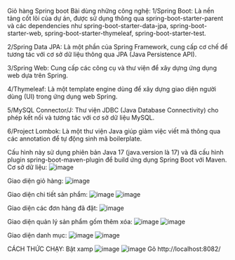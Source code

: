 Giỏ hàng Spring boot
Bài dùng những công nghệ:
1/Spring Boot: Là nền tảng cốt lõi của dự án, được sử dụng thông qua spring-boot-starter-parent và các dependencies như spring-boot-starter-data-jpa, spring-boot-starter-web, spring-boot-starter-thymeleaf, spring-boot-starter-test.

2/Spring Data JPA: Là một phần của Spring Framework, cung cấp cơ chế để tương tác với cơ sở dữ liệu thông qua JPA (Java Persistence API).

3/Spring Web: Cung cấp các công cụ và thư viện để xây dựng ứng dụng web dựa trên Spring.

4/Thymeleaf: Là một template engine dùng để xây dựng giao diện người dùng (UI) trong ứng dụng web Spring.

5/MySQL Connector/J: Thư viện JDBC (Java Database Connectivity) cho phép kết nối và tương tác với cơ sở dữ liệu MySQL.

6/Project Lombok: Là một thư viện Java giúp giảm việc viết mã thông qua các annotation để tự động sinh mã boilerplate.

Cấu hình này sử dụng phiên bản Java 17 (java.version là 17) và đã cấu hình plugin spring-boot-maven-plugin để build ứng dụng Spring Boot với Maven.
Cơ sở dữ liệu:
![image](https://github.com/NguyenHuynhGiaHuy/GHCK/assets/130195149/5f6bf787-84e5-4c15-a640-c8aa354f060a)


Giao diện giỏ hàng:
![image](https://github.com/NguyenHuynhGiaHuy/GHCK/assets/130195149/af0065a0-77b2-4aa4-822b-b83583973282)

Giao diện chi tiết sản phẩm:
![image](https://github.com/NguyenHuynhGiaHuy/GHCK/assets/130195149/b5ec2bdc-decd-4357-bbe8-e30fdefb45ee)
![image](https://github.com/NguyenHuynhGiaHuy/GHCK/assets/130195149/f504654c-0ba7-4872-b062-027ac7e5b05e)

Giao diện các đơn hàng đã đặt:
![image](https://github.com/NguyenHuynhGiaHuy/GHCK/assets/130195149/62d5b820-c099-4c94-9db6-397611a021fe)

Giao diện quản lý sản phẩm gốm thêm xóa:
![image](https://github.com/NguyenHuynhGiaHuy/GHCK/assets/130195149/24144f04-cd51-4e89-aff1-89028d65b403)
![image](https://github.com/NguyenHuynhGiaHuy/GHCK/assets/130195149/f6119ca3-8abf-49a0-8a67-7641e3d41d44)

Giao diện danh mục:
![image](https://github.com/NguyenHuynhGiaHuy/GHCK/assets/130195149/d56c0778-ba93-4131-a130-78dfe325edfc)
![image](https://github.com/NguyenHuynhGiaHuy/GHCK/assets/130195149/2ffccf8a-4212-4ed2-b8dd-ab5ac080a468)

CÁCH THỨC CHẠY:
Bật xamp
![image](https://github.com/NguyenHuynhGiaHuy/GHCK/assets/130195149/cdd4a8c1-9d19-4453-9a12-ebacefcf182e)
![image](https://github.com/NguyenHuynhGiaHuy/GHCK/assets/130195149/006f1048-6fdf-4f5b-986b-c6044233e3d7)
Gõ http://localhost:8082/




